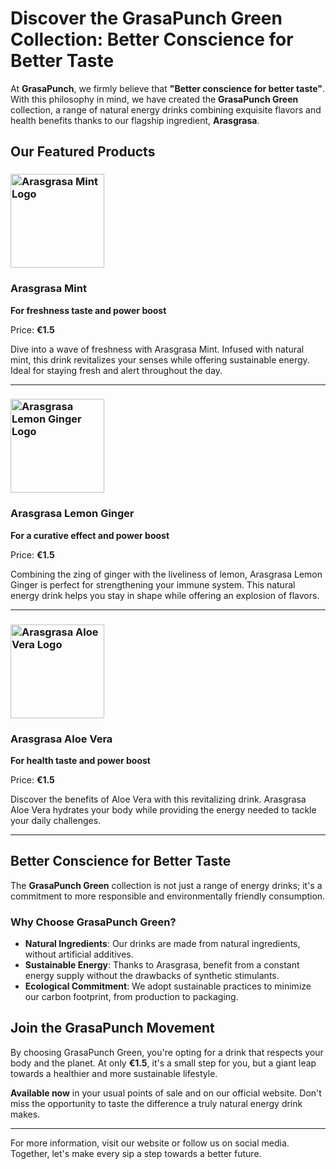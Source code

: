 # Discover the GrasaPunch Green Collection: Better Conscience for Better Taste

At **GrasaPunch**, we firmly believe that **"Better conscience for better taste"**. With this philosophy in mind, we have created the **GrasaPunch Green** collection, a range of natural energy drinks combining exquisite flavors and health benefits thanks to our flagship ingredient, **Arasgrasa**.

## Our Featured Products

### <img src="/can_variant_2.png" alt="Arasgrasa Mint Logo" width="150" />

### **Arasgrasa Mint**

**For freshness taste and power boost**

Price: **€1.5**

Dive into a wave of freshness with Arasgrasa Mint. Infused with natural mint, this drink revitalizes your senses while offering sustainable energy. Ideal for staying fresh and alert throughout the day.

---

### <img src="/can_variant_2.png" alt="Arasgrasa Lemon Ginger Logo" width="150" />

### **Arasgrasa Lemon Ginger**

**For a curative effect and power boost**

Price: **€1.5**

Combining the zing of ginger with the liveliness of lemon, Arasgrasa Lemon Ginger is perfect for strengthening your immune system. This natural energy drink helps you stay in shape while offering an explosion of flavors.

---

### <img src="/can_variant_2.png" alt="Arasgrasa Aloe Vera Logo" width="150" />

### **Arasgrasa Aloe Vera**

**For health taste and power boost**

Price: **€1.5**

Discover the benefits of Aloe Vera with this revitalizing drink. Arasgrasa Aloe Vera hydrates your body while providing the energy needed to tackle your daily challenges.

---

## Better Conscience for Better Taste

The **GrasaPunch Green** collection is not just a range of energy drinks; it's a commitment to more responsible and environmentally friendly consumption.

### Why Choose GrasaPunch Green?

- **Natural Ingredients**: Our drinks are made from natural ingredients, without artificial additives.
- **Sustainable Energy**: Thanks to Arasgrasa, benefit from a constant energy supply without the drawbacks of synthetic stimulants.
- **Ecological Commitment**: We adopt sustainable practices to minimize our carbon footprint, from production to packaging.

## Join the GrasaPunch Movement

By choosing GrasaPunch Green, you're opting for a drink that respects your body and the planet. At only **€1.5**, it's a small step for you, but a giant leap towards a healthier and more sustainable lifestyle.

**Available now** in your usual points of sale and on our official website. Don't miss the opportunity to taste the difference a truly natural energy drink makes.

---

For more information, visit our website or follow us on social media. Together, let's make every sip a step towards a better future.

